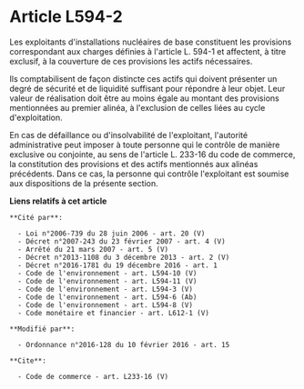 # Article L594-2

Les exploitants d'installations nucléaires de base constituent les provisions correspondant aux charges définies à l'article
L. 594-1 et affectent, à titre exclusif, à la couverture de ces provisions les actifs nécessaires. 

Ils comptabilisent de façon distincte ces actifs qui doivent présenter un degré de sécurité et de liquidité suffisant pour
répondre à leur objet. Leur valeur de réalisation doit être au moins égale au montant des provisions mentionnées au premier
alinéa, à l'exclusion de celles liées au cycle d'exploitation. 

En cas de défaillance ou d'insolvabilité de l'exploitant, l'autorité administrative peut imposer à toute personne qui le
contrôle de manière exclusive ou conjointe, au sens de l'article L. 233-16 du code de commerce, la constitution des
provisions et des actifs mentionnés aux alinéas précédents. Dans ce cas, la personne qui contrôle l'exploitant est soumise
aux dispositions de la présente section.

**Liens relatifs à cet article**

	**Cité par**:

	  - Loi n°2006-739 du 28 juin 2006 - art. 20 (V)
	  - Décret n°2007-243 du 23 février 2007 - art. 4 (V)
	  - Arrêté du 21 mars 2007 - art. 5 (V)
	  - Décret n°2013-1108 du 3 décembre 2013 - art. 2 (V)
	  - Décret n°2016-1781 du 19 décembre 2016 - art. 1
	  - Code de l'environnement - art. L594-10 (V)
	  - Code de l'environnement - art. L594-11 (V)
	  - Code de l'environnement - art. L594-3 (V)
	  - Code de l'environnement - art. L594-6 (Ab)
	  - Code de l'environnement - art. L594-8 (V)
	  - Code monétaire et financier - art. L612-1 (V)

	**Modifié par**:

	  - Ordonnance n°2016-128 du 10 février 2016 - art. 15

	**Cite**:

	  - Code de commerce - art. L233-16 (V)
